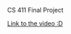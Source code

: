 CS 411 Final Project

[Link to the video :D](https://www.youtube.com/watch?v=mjbpcEeMc-0&feature=youtu.be)

